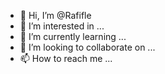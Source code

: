 - 👋 Hi, I’m @Rafifle
- 👀 I’m interested in ...
- 🌱 I’m currently learning ...
- 💞️ I’m looking to collaborate on ...
- 📫 How to reach me ...

<!---
Rafifle/Rafifle is a ✨ special ✨ repository because its `README.md` (this file) appears on your GitHub profile.
You can click the Preview link to take a look at your changes.
--->
